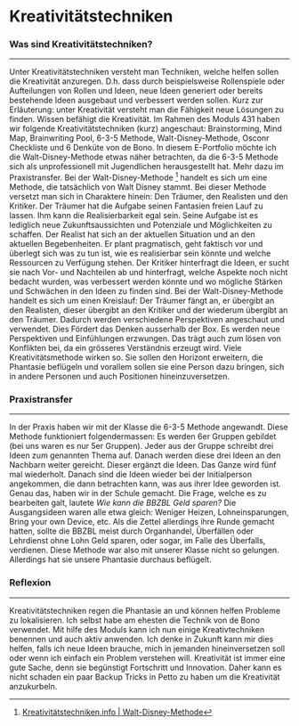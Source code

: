 # Kreativitätstechniken

### Was sind Kreativitätstechniken?
--------
Unter Kreativitätstechniken versteht man Techniken, welche helfen sollen die Kreativität anzuregen. D.h. dass durch beispielsweise Rollenspiele oder Aufteilungen von Rollen und Ideen, neue Ideen generiert oder bereits bestehende Ideen ausgebaut und verbessert werden sollen. 
Kurz zur Erläuterung: unter Kreativität versteht man die Fähigkeit neue Lösungen zu finden. Wissen befähigt die Kreativität. 
Im Rahmen des Moduls 431 haben wir folgende Kreativitätstechniken (kurz) angeschaut: Brainstorming, Mind Map, Brainwriting Pool, 6-3-5 Methode, Walt-Disney-Methode, Osconr Checkliste und 6 Denküte von de Bono.
In diesem E-Portfolio möchte ich die Walt-Disney-Methode etwas näher betrachten, da die 6-3-5 Methode sich als unprofessionell mit Jugendlichen herausgestellt hat. Mehr dazu im Praxistransfer.
Bei der Walt-Disney-Methode [^1] handelt es sich um eine Methode, die tatsächlich von Walt Disney stammt. Bei dieser Methode versetzt man sich in Charaktere hinein: Den Träumer, den Realisten und den Kritiker. 
Der Träumer hat die Aufgabe seinen Fantasien freien Lauf zu lassen. Ihm kann die Realisierbarkeit egal sein. Seine Aufgabe ist es lediglich neue Zukunftsaussichten und Potenziale und Möglichkeiten zu schaffen.
Der Realist hat sich an der aktuellen Situation und an den aktuellen Begebenheiten. Er plant pragmatisch, geht faktisch vor und überlegt sich was zu tun ist, wie es realisierbar sein könnte und welche Ressourcen zu Verfügung stehen. 
Der Kritiker hinterfragt die Ideen, er sucht sie nach Vor- und Nachteilen ab und hinterfragt, welche Aspekte noch nicht bedacht wurden, was verbessert werden könnte und wo mögliche Stärken und Schwächen in den Ideen zu finden sind. 
Bei der Walt-Disney-Methode handelt es sich um einen Kreislauf: Der Träumer fängt an, er übergibt an den Realisten, dieser übergibt an den Kritiker und der wiederum übergibt an den Träumer. 
Dadurch werden verschiedene Perspektiven angeschaut und verwendet. Dies Fördert das Denken ausserhalb der Box. Es werden neue Perspektiven und Einfühlungen erzwungen. Das trägt auch zum lösen von Konflikten bei, da ein grösseres Verständnis erzeugt wird. 
Viele Kreativitätsmethode wirken so. Sie sollen den Horizont erweitern, die Phantasie beflügeln und vorallem sollen sie eine Person dazu bringen, sich in andere Personen und auch Positionen hineinzuversetzen. 


[^1]: [Kreativitätstechniken.info | Walt-Disney-Methode](https://xn--kreativittstechniken-jzb.info/ideen-generieren/walt-disney-methode/)
### Praxistransfer
-------
In der Praxis haben wir mit der Klasse die 6-3-5 Methode angewandt. Diese Methode funktioniert folgendermassen: Es werden 6er Gruppen gebildet (bei uns waren es nur 5er Gruppen). Jeder aus der Gruppe schreibt drei Ideen zum genannten Thema auf. Danach werden diese drei Ideen an den Nachbarn weiter gereicht. Dieser ergänzt die Ideen. Das Ganze wird fünf mal wiederholt. Danach sind die Ideen wieder bei der Initialperson angekommen, die dann betrachten kann, was aus ihrer Idee geworden ist. 
Genau das, haben wir in der Schule gemacht. Die Frage, welche es zu bearbeiten galt, lautete *Wie kann die BBZBL Geld sparen?* 
Die Ausgangsideen waren alle etwa gleich: Weniger Heizen, Lohneinsparungen, Bring your own Device, etc. 
Als die Zettel allerdings ihre Runde gemacht hatten, sollte die BBZBL meist durch Organhandel, Überfällen oder Lehrdienst ohne Lohn Geld sparen, oder sogar, im Falle des Überfalls, verdienen. 
Diese Methode war also mit unserer Klasse nicht so gelungen. Allerdings hat sie unsere Phantasie durchaus beflügelt. 

### Reflexion
-------
Kreativitätstechniken regen die Phantasie an und können helfen Probleme zu lokalisieren. Ich selbst habe am ehesten die Technik von de Bono verwendet. Mit hilfe des Moduls kann ich nun einige Kreativtechniken benennen und auch aktiv anwenden. Ich denke in Zukunft kann mir dies helfen, falls ich neue Ideen brauche, mich in jemanden hineinversetzen soll oder wenn ich einfach ein Problem verstehen will. 
Kreativität ist immer eine gute Sache, denn sie begünstigt Fortschritt und Innovation. Daher kann es nicht schaden ein paar Backup Tricks in Petto zu haben um die Kreativität anzukurbeln. 